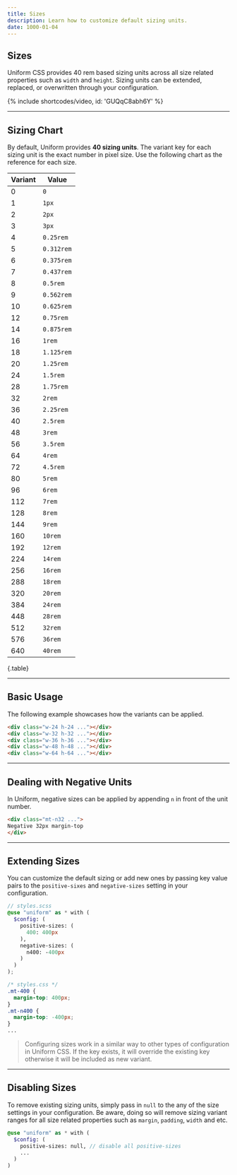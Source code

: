 ```yaml
---
title: Sizes
description: Learn how to customize default sizing units.
date: 1000-01-04
---
```


## Sizes

Uniform CSS provides 40 rem based sizing units across all size related properties such as `width` and `height`. Sizing units can be extended, replaced, or overwritten through your configuration.

{% include shortcodes/video, id: 'GUQqC8abh6Y' %}

---

## Sizing Chart

By default, Uniform provides **40 sizing units**. The variant key for each sizing unit is the exact number in pixel size. Use the following chart as the reference for each size.

| Variant | Value |
| - | - |
| 0 | `0` |
| 1 | `1px` |
| 2 | `2px` |
| 3 | `3px` |
| 4 | `0.25rem` |
| 5 | `0.312rem` |
| 6 | `0.375rem` |
| 7 | `0.437rem` |
| 8 | `0.5rem` |
| 9 | `0.562rem` |
| 10 | `0.625rem` |
| 12 | `0.75rem` |
| 14 | `0.875rem` |
| 16 | `1rem` |
| 18 | `1.125rem` |
| 20 | `1.25rem` |
| 24 | `1.5rem` |
| 28 | `1.75rem` |
| 32 | `2rem` |
| 36 | `2.25rem` |
| 40 | `2.5rem` |
| 48 | `3rem` |
| 56 | `3.5rem` |
| 64 | `4rem` |
| 72 | `4.5rem` |
| 80 | `5rem` |
| 96 | `6rem` |
| 112 | `7rem` |
| 128 | `8rem` |
| 144 | `9rem` |
| 160 | `10rem` |
| 192 | `12rem` |
| 224 | `14rem` |
| 256 | `16rem` |
| 288 | `18rem` |
| 320 | `20rem` |
| 384 | `24rem` |
| 448 | `28rem` |
| 512 | `32rem` |
| 576 | `36rem` |
| 640 | `40rem` |

{.table}

---

## Basic Usage

The following example showcases how the variants can be applied.

<div class="bg-silver-200 p-20 h-200px radius-md">
  <div class="grid grid-cols-5 gap-18">
    <div>
      <div class="w-24 h-24 radius-round bg-black">
      </div>
    </div>
    <div>
      <div class="w-32 h-32 radius-round bg-black">
      </div>
    </div>
    <div>
      <div class="w-36 h-36 radius-round bg-black">
      </div>
    </div>
    <div>
      <div class="w-48 h-48 radius-round bg-black">
      </div>
    </div>
    <div>
      <div class="w-64 h-64 radius-round bg-black">
      </div>
    </div>
  </div>
</div>

```html
<div class="w-24 h-24 ..."></div>
<div class="w-32 h-32 ..."></div>
<div class="w-36 h-36 ..."></div>
<div class="w-48 h-48 ..."></div>
<div class="w-64 h-64 ..."></div>
```

---

## Dealing with Negative Units

In Uniform, negative sizes can be applied by appending `n` in front of the unit number.

```html
<div class="mt-n32 ...">
Negative 32px margin-top
</div>
```

---

## Extending Sizes

You can customize the default sizing or add new ones by passing key value pairs to the `positive-sixes` and `negative-sizes` setting in your configuration.

```scss
// styles.scss
@use "uniform" as * with (
  $config: (
    positive-sizes: (
      400: 400px
    ),
    negative-sizes: (
      n400: -400px
    )
  )
);
```

```css
/* styles.css */
.mt-400 {
  margin-top: 400px;
}
.mt-n400 {
  margin-top: -400px;
}
...
```

> Configuring sizes work in a similar way to other types of configuration in Uniform CSS. If the key exists, it will override the existing key otherwise it will be included as new variant.

---

## Disabling Sizes

To remove existing sizing units, simply pass in `null` to the any of the size settings in your configuration. Be aware, doing so will remove sizing variant ranges for all size related properties such as `margin`, `padding`, `width` and etc.

```scss
@use "uniform" as * with (
  $config: (
    positive-sizes: null, // disable all positive-sizes
    ...
  )
)
```